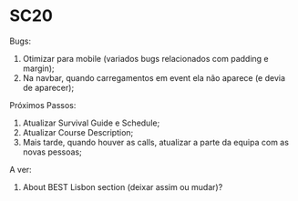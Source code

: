 # SC20

Bugs:
1. Otimizar para mobile (variados bugs relacionados com padding e margin);
2. Na navbar, quando carregamentos em event ela não aparece (e devia de aparecer);

Próximos Passos:
1. Atualizar Survival Guide e Schedule;
2. Atualizar Course Description;
3. Mais tarde, quando houver as calls, atualizar a parte da equipa com as novas pessoas;

A ver:
1. About BEST Lisbon section (deixar assim ou mudar)?

